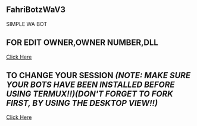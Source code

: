 ## FahriBotzWaV3
SIMPLE WA BOT

## FOR EDIT OWNER,OWNER NUMBER,DLL
[Click Here](http://github.com/BOTZ4YOU/FahriBotzWaV3/blob/master/settings.json)

## TO CHANGE YOUR SESSION *(NOTE: MAKE SURE YOUR BOTS HAVE BEEN INSTALLED BEFORE USING TERMUX!!)(DON'T FORGET TO FORK FIRST, BY USING THE DESKTOP VIEW!!)*
[Click Here](https://github.com/BOTZ4YOU/FahriBotzWaV3/blob/master/Ziyx.json)

